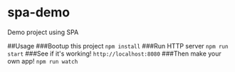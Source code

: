 # spa-demo
Demo project using SPA

##Usage
###Bootup this project
```npm install```
###Run HTTP server
```npm run start```
###See if it's working!
```http://localhost:8080```
###Then make your own app!
```npm run watch```

